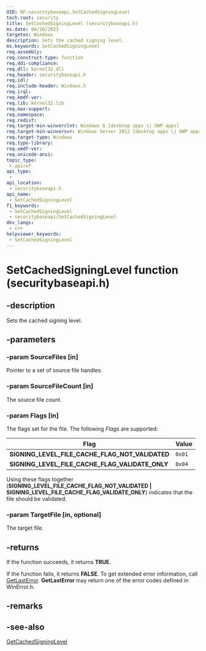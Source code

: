 ```yaml
---
UID: NF:securitybaseapi.SetCachedSigningLevel
tech.root: security
title: SetCachedSigningLevel (securitybaseapi.h)
ms.date: 04/10/2023
targetos: Windows
description: Sets the cached signing level.
ms.keywords: SetCachedSigningLevel
req.assembly: 
req.construct-type: function
req.ddi-compliance: 
req.dll: kernel32.dll
req.header: securitybaseapi.h
req.idl: 
req.include-header: Windows.h
req.irql: 
req.kmdf-ver: 
req.lib: kernel32.lib 
req.max-support: 
req.namespace: 
req.redist: 
req.target-min-winverclnt: Windows 8 [desktop apps \| UWP apps]
req.target-min-winversvr: Windows Server 2012 [desktop apps \| UWP apps]
req.target-type: Windows
req.type-library: 
req.umdf-ver: 
req.unicode-ansi: 
topic_type:
 - apiref
api_type:
 - 
api_location:
 - securitybaseapi.h
api_name:
 - SetCachedSigningLevel
f1_keywords:
 - SetCachedSigningLevel
 - securitybaseapi/SetCachedSigningLevel
dev_langs:
 - c++
helpviewer_keywords:
 - SetCachedSigningLevel
---
```


# SetCachedSigningLevel function (securitybaseapi.h)

## -description

Sets the cached signing level.

## -parameters

### -param SourceFiles [in]

Pointer to a set of source file handles.

### -param SourceFileCount [in]

The source file count.

### -param Flags [in]

The flags set for the file. The following *Flags* are supported:

| Flag | Value |
|--------|--------|
| **SIGNING_LEVEL_FILE_CACHE_FLAG_NOT_VALIDATED** | `0x01` |
| **SIGNING_LEVEL_FILE_CACHE_FLAG_VALIDATE_ONLY** | `0x04` |

Using these flags together (**SIGNING_LEVEL_FILE_CACHE_FLAG_NOT_VALIDATED \| SIGNING_LEVEL_FILE_CACHE_FLAG_VALIDATE_ONLY**) indicates that the file should be validated.

### -param TargetFile [in, optional]

The target file.

## -returns

If the function succeeds, it returns **TRUE**.

If the function fails, it returns **FALSE**. To get extended error information, call [GetLastError](/windows/desktop/api/errhandlingapi/nf-errhandlingapi-getlasterror). **GetLastError** may return one of the error codes defined in WinError.h.

## -remarks

## -see-also

[GetCachedSigningLevel](nf-securitybaseapi-getcachedsigninglevel.md)
